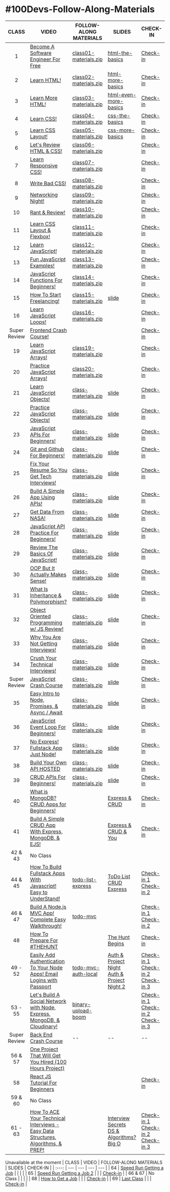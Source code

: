 # #100Devs-Follow-Along-Materials

| CLASS | VIDEO | FOLLOW-ALONG MATERIALS | SLIDES | CHECK-IN |
| :---: | --- | --- | --- | --- | 
| 1 | [Become A Software Engineer For Free](https://youtu.be/o3IIobN4xR0) | [class01-materials.zip](https://drive.google.com/file/d/1rAlGpC-4WmtEJ9-RO6dtHqiiw57PjFth/view) | [html-the-basics](https://slides.com/leonnoel/100devs2-html-the-basics) | [Check-in](https://twitter.com/leonnoel/status/1481030723347746816) |
| 2 | [Learn HTML!](https://youtu.be/eCRbEILXXmE) | [class02-materials.zip](https://drive.google.com/file/d/178XnAGdNHHgF0O1b1zNgTEQpJHGu7RMc/view) | [html-more-basics](https://slides.com/leonnoel/100devs2-html-more-basics) | [Check-in](https://twitter.com/leonnoel/status/1481755548227829764) |
| 3 | [Learn More HTML!](https://youtu.be/rdWM6kUImjE) | [class03-materials.zip](https://drive.google.com/file/d/1jq4KyRu8_-8la9-kPC7MpvEi_RAP8jtn/view) | [html-even-more-basics](https://slides.com/leonnoel/100devs2-html-even-more-basics) | [Check-in](https://twitter.com/leonnoel/status/1483567676626653185) |
| 4 | [Learn CSS!](https://youtu.be/Q1Obtn29twk) | [class04-materials.zip](https://drive.google.com/file/d/1nb5QadNC2Z1x2oqH9zIMZFVbYjarM5Br/view) | [css-the-basics](https://slides.com/leonnoel/100devs2-css-the-basics) | [Check-in](https://twitter.com/leonnoel/status/1484292275064631297) |
| 5 | [Learn CSS Layout!](https://youtu.be/E6Z8cWU_fjI) | [class05-materials.zip](https://drive.google.com/file/d/1bCfEIHVAXuDo_XERIoog1bcuJfIqrgpv/view) | [css-more-basics](https://slides.com/leonnoel/100devs2-css-more-basics) | [Check-in](https://twitter.com/leonnoel/status/1486104346227970050) |
| 6 | [Let's Review HTML & CSS!](https://youtu.be/L55ax0blZY0) | [class06-materials.zip]() |  | [Check-in]() |
| 7 | [Learn Responsive CSS!](https://youtu.be/k8r3B0JGMt4) | [class07-materials.zip]() |  | [Check-in]() |
| 8 | [Write Bad CSS!](https://youtu.be/PWVRSXQxsXc) | [class08-materials.zip]() |  | [Check-in]() |
| 9 | [Networking Night!](https://youtu.be/OaglXfjsBaE) | [class09-materials.zip]() |  | [Check-in]() |
| 10 | [Rant & Review!](https://youtu.be/WftjV2L7oyk) | [class10-materials.zip]() |  | [Check-in]() |
| 11 | [Learn CSS Layout & Flexbox!](https://youtu.be/qEj0pXGVwjY) | [class11-materials.zip]() |  | [Check-in]() |
| 12 | [Learn JavaScript!](https://youtu.be/_A20kVsaqIk) | [class12-materials.zip]() |  | [Check-in]() |
| 13 | [Fun JavaScript Examples!](https://youtu.be/pS6ykGL-fRE) | [class13-materials.zip]() |  | [Check-in]() |
| 14 | [JavaScript Functions For Beginners!](https://youtu.be/cBWUvTZPeKw) | [class14-materials.zip]() |  | [Check-in]() |
| 15 | [How To Start Freelancing!](https://youtu.be/68Li7ukgDKg) | [class15-materials.zip]() | [slide]() | [Check-in]() |
| 16 | [Learn JavaScript Loops!](https://youtu.be/av6iPI_zJTU5) | [class16-materials.zip]() |  | [Check-in]() |
| Super Review | [Frontend Crash Course!](https://youtu.be/AkXLGS57MS4) |  |  | [Check-in]() |
| 19 | [Learn JavaScript Arrays!](https://youtu.be/YUQUGtUbwMY) | [class19-materials.zip]() |  | [Check-in]() |
| 20 | [Practice JavaScript Arrays!](https://youtu.be/cL0qP6kM_1U) | [class20-materials.zip]() |  | [Check-in]() |
| 21 | [Learn JavaScript Objects!](https://youtu.be/75TQEQ6wxAE) | [class-materials.zip]() | [slide]() | [Check-in]() |
| 22 | [Practice JavaScript Objects!](https://youtu.be/LTda62-jyoM) | [class-materials.zip]() | [slide]() | [Check-in]() |
| 23 | [JavaScript APIs For Beginners!](https://youtu.be/qnmKELgyXc0) | [class-materials.zip]() | [slide]() | [Check-in]() |
| 24 | [Git and Github For Beginners!](https://youtu.be/UpsonO_vBNk) | [class-materials.zip]() | [slide]() | [Check-in]() |
| 25 | [Fix Your Resume So You Get Tech Interviews!](https://youtu.be/ZlB4BockYNQ) | [class-materials.zip]() | [slide]() | [Check-in]() |
| 26 | [Build A Simple App Using APIs!](https://youtu.be/WcSTeotmJtw) | [class-materials.zip]() | [slide]() | [Check-in]() |
| 27 | [Get Data From NASA!](https://youtu.be/b5rjEW-_6po) | [class-materials.zip]() | [slide]() | [Check-in]() |
| 28 | [JavaScript API Practice For Beginners!](https://youtu.be/G7XJRLaq2Cw) | [class-materials.zip]() | [slide]() | [Check-in]() |
| 29 | [Review The Basics Of JavaScript!](https://youtu.be/EOjUT746oLs) | [class-materials.zip]() | [slide]() | [Check-in]() |
| 30 | [OOP But It Actually Makes Sense!](https://youtu.be/GihfY5OVDdk) | [class-materials.zip]() | [slide]() | [Check-in]() |
| 31 | [What Is Inheritance & Polymorphism?](https://youtu.be/PD-dx92RJtg) | [class-materials.zip]() | [slide]() | [Check-in]() |
| 32 | [Object Oriented Programming w/ JS Review!](https://youtu.be/yEhs4XtuAgA) | [class-materials.zip]() | [slide]() | [Check-in]() |
| 33 | [Why You Are Not Getting Interviews!](https://youtu.be/lIE1LFz4LJM) | [class-materials.zip]() | [slide]() | [Check-in]() |
| 34 | [Crush Your Technical Interviews!](https://youtu.be/KM1RyffIKMg) | [class-materials.zip]() | [slide]() | [Check-in]() |
| Super Review | [JavaScript Crash Course](https://youtu.be/1sRJYuaqoiI) | [class-materials.zip]() | [slide]() | [Check-in]() |
| 35 | [Easy Intro to Node, Promises, & Async / Await](https://youtu.be/IUCnAhr61pg) | [class-materials.zip]() | [slide]() | [Check-in]() |
| 36 | [JavaScript Event Loop For Beginners!](https://youtu.be/nv5SequVETI) | [class-materials.zip]() | [slide]() | [Check-in]() |
| 37 | [No Express! Fullstack App Just Node!](https://youtu.be/6rsA_RCe5YM) | [class-materials.zip]() | [slide]() | [Check-in]() |
| 38 | [Build Your Own API HOSTED](https://youtu.be/000ai6I6Aow) | [class-materials.zip]() | [slide]() | [Check-in]() |
| 39 | [CRUD APIs For Beginners!](https://youtu.be/zHq0v5RD_Zk) | [class-materials.zip]() | [slide]() | [Check-in]() |
| 40 | [What is MongoDB? CRUD Apps for Beginners!](https://youtu.be/3eafTTnEfMw) |  | [Express & CRUD](https://slides.com/leonnoel/100devs2-express-crud) | [Check-in](https://twitter.com/leonnoel/status/1534286728218804224) |
| 41 | [Build A Simple CRUD App With Express, MongoDB, & EJS!](https://youtu.be/LHf_STV_rLE) |  | [Express & CRUD & You](https://slides.com/leonnoel/100devs2-express-crud-cohort-2) | [Check-in](https://twitter.com/leonnoel/status/1535011532551049216) |
| 42 & 43 | No Class |  |  |  |
| 44 & 45 | [How To Build Fullstack Apps With Javascript! Easy to UnderStand!](https://youtu.be/jZ-kmmgi_d0) | [todo-list-express](https://github.com/100devs/todo-list-express) | [ToDo List CRUD Express](https://slides.com/leonnoel/100devs2-todo-list-cohort-2) | [Check-in 1](https://twitter.com/leonnoel/status/1557117071565000704) <br /> [Check-in 2](https://twitter.com/leonnoel/status/1557841864111230976) |
| 46 & 47 | [Build A Node.js MVC App! Complete Easy Walkthrough!](https://youtu.be/SVX_HMum0n4) | [todo-mvc](https://github.com/100devs/todo-mvc) |  | [Check-in&nbsp;1](https://twitter.com/leonnoel/status/1559654124253196288) <br /> [Check-in 2](https://twitter.com/leonnoel/status/1560378673957482496) |
| 48 | [How To Prepare For #THEHUNT](https://youtu.be/2ObpRuvmT48) |  | [The Hunt Begins](https://slides.com/leonnoel/100devs2-the-hunt) | [Check-in](https://twitter.com/leonnoel/status/1562190629513228288) |
| 49 - 52 | [Easily Add Authentication To Your Node Apps! Email Logins with Passport](https://youtu.be/z5UgtXOxEEk) | [todo-mvc-auth-local](https://github.com/100devs/todo-mvc-auth-local) | [Auth & Project Night](https://slides.com/leonnoel/100devs2-auth-project-night) <br /> [Auth & Project Night 2](https://slides.com/leonnoel/100devs2-auth-project-night2-cohort-2)| [Check-in 1](https://twitter.com/leonnoel/status/1564727546385555456) <br /> [Check-in 2](https://twitter.com/leonnoel/status/1565452220727906309) <br /> [Check-in 3](https://twitter.com/leonnoel/status/1567264659186814976)|
| 53 - 55 | [Let's Build A Social Network with Node, Express, MongoDB, & Cloudinary!](https://youtu.be/xsKGlEemTAo) | [binary-upload-boom](https://github.com/100devs/binary-upload-boom) |  | [Check-in 1](https://twitter.com/leonnoel/status/1567988894712627201) <br /> [Check-in 2](https://twitter.com/leonnoel/status/1569467339028201474) <br /> [Check-in 3](https://twitter.com/leonnoel/status/1570527569166086144) |
| Super Review | [Back End Crash Course](https://youtu.be/JGFS11u1TIQ) | -- | -- | -- |
| 56 & 57 | [One Project That Will Get You Hired (100 Hours Project)](https://youtu.be/zjxo_-wNZHE) |  |  |  |
| 58 | [React JS Tutorial For Beginners](https://youtu.be/edsuuCsiah0) |  |  | [Check-in](https://twitter.com/leonnoel/status/1575599063075987457) |
| 59 & 60 | No Class |  |  |  |
| 61 - 63 | [How To ACE Your Technical Interviews - Easy Data Structures, Algorithms, & PREP!](https://youtu.be/FS7UxmzYF_M) |  | [Interview Secrets](https://slides.com/leonnoel/100devs2-interview-secrets) <br /> [DS & Algorithms?](https://slides.com/leonnoel/100devs2-intro-ds-algorithms/) <br /> [Big O](https://slides.com/leonnoel/100devs2-big-o) | [Check-in 1](https://twitter.com/helloitsrufio/status/1579483421402976256) <br /> [Check-in 2](https://twitter.com/mayanwolfe/status/1580231634271768576) <br /> [Check-in 3](https://twitter.com/BlawblawLaw/status/1582051606614355974) |



Unavailable at the moment
| CLASS | VIDEO | FOLLOW-ALONG MATERIALS | SLIDES | CHECK-IN |
| :---: | --- | --- | --- | --- | 
| 64 | [Speed Run Getting a Job]() |  |  |  |
| 65 | [Speed Run Getting a Job 2]() |  |  | [Check-in](https://twitter.com/leonnoel/status/1588282168127590401) |
| 66 & 67 | No Class |  |  |  |
| 68 | [How to Get a Job]() |  |  | [Check-in](https://twitter.com/leonnoel/status/1481030723347746816) |
| 69 | [Last Class]() |  |  | [Check-in](https://twitter.com/leonnoel/status/1590804107476234240) |
